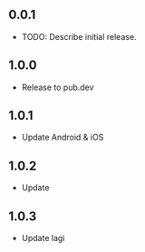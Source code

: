 ## 0.0.1

* TODO: Describe initial release.

## 1.0.0

* Release to pub.dev

## 1.0.1

* Update Android & iOS

## 1.0.2

* Update

## 1.0.3

* Update lagi